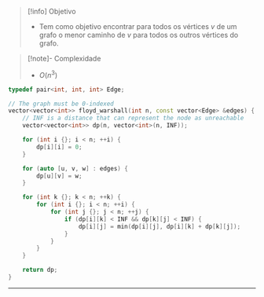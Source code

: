 > [!info] Objetivo
> - Tem como objetivo encontrar para todos os vértices $v$ de um grafo o menor caminho de $v$ para todos os outros vértices do grafo.

> [!note]- Complexidade
> - $O(n^3)$

```cpp
typedef pair<int, int, int> Edge;

// The graph must be 0-indexed
vector<vector<int>> floyd_warshall(int n, const vector<Edge> &edges) {
	// INF is a distance that can represent the node as unreachable
	vector<vector<int>> dp(n, vector<int>(n, INF));

	for (int i {}; i < n; ++i) {
		dp[i][i] = 0;
	}

	for (auto [u, v, w] : edges) {
		dp[u][v] = w;
	}

    for (int k {}; k < n; ++k) {
        for (int i {}; i < n; ++i) {
            for (int j {}; j < n; ++j) {
	            if (dp[i][k] < INF && dp[k][j] < INF) {
		            dp[i][j] = min(dp[i][j], dp[i][k] + dp[k][j]);
	            }
            }
        }
    }

	return dp;
}
```

---